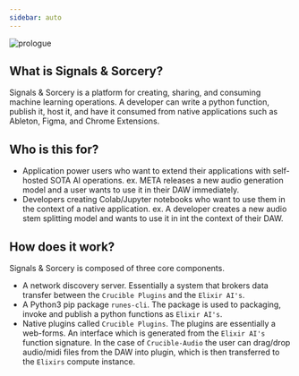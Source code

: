 ```yaml
---
sidebar: auto
---
```


![prologue](/sas_prologue.png)

## What is Signals & Sorcery?

Signals & Sorcery is a platform for creating, sharing, and consuming machine learning operations.  A developer can write a python function, publish it, host it, and have it consumed from native applications such as Ableton, Figma, and Chrome Extensions.

## Who is this for?

- Application power users who want to extend their applications with self-hosted SOTA AI operations. ex. META releases a new audio generation model and a user wants to use it in their DAW immediately.
- Developers creating Colab/Jupyter notebooks who want to use them in the context of a native application.  ex. A developer creates a new audio stem splitting model and wants to use it in int the context of their DAW.

## How does it work?

Signals & Sorcery is composed of three core components. 
- A network discovery server.  Essentially a system that brokers data transfer between the `Crucible Plugins` and the `Elixir AI's`.
- A Python3 pip package `runes-cli`. The package is used to packaging, invoke and publish a python functions as `Elixir AI's`.
- Native plugins called `Crucible Plugins`.  The plugins are essentially a web-forms.  An interface which is generated from the `Elixir AI's` function signature.  In the case of  `Crucible-Audio` the user can drag/drop audio/midi files from the DAW into plugin, which is then transferred to the `Elixirs` compute instance.

